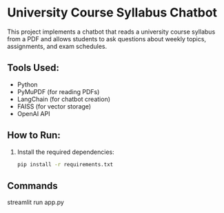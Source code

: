 # University Course Syllabus Chatbot

This project implements a chatbot that reads a university course syllabus from a PDF and allows students to ask questions about weekly topics, assignments, and exam schedules.

## Tools Used:
- Python
- PyMuPDF (for reading PDFs)
- LangChain (for chatbot creation)
- FAISS (for vector storage)
- OpenAI API

## How to Run:
1. Install the required dependencies:
   ```bash
   pip install -r requirements.txt

## Commands
streamlit run app.py
